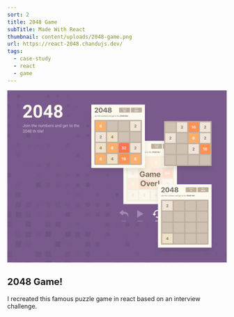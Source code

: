 ```yaml
---
sort: 2
title: 2048 Game
subTitle: Made With React
thumbnail: content/uploads/2048-game.png
url: https://react-2048.chandujs.dev/
tags:
  - case-study
  - react
  - game
---
```


![2048](content/uploads/2048-game-intro.png)

## 2048 Game!

I recreated this famous puzzle game in react based on an interview challenge.
